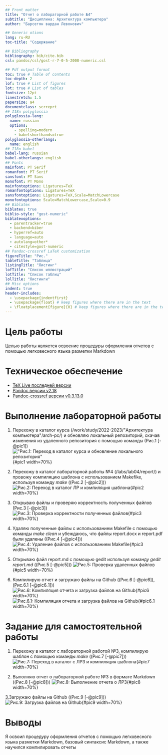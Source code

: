 ```yaml
---
## Front matter
title: "Отчет о лабораторной работе №4"
subtitle: "Дисциплина: Архитектура компьютера"
author: "Барсегян вардан Левонович"

## Generic otions
lang: ru-RU
toc-title: "Содержание"

## Bibliography
bibliography: bib/cite.bib
csl: pandoc/csl/gost-r-7-0-5-2008-numeric.csl

## Pdf output format
toc: true # Table of contents
toc-depth: 2
lof: true # List of figures
lot: true # List of tables
fontsize: 12pt
linestretch: 1.5
papersize: a4
documentclass: scrreprt
## I18n polyglossia
polyglossia-lang:
  name: russian
  options:
	- spelling=modern
	- babelshorthands=true
polyglossia-otherlangs:
  name: english
## I18n babel
babel-lang: russian
babel-otherlangs: english
## Fonts
mainfont: PT Serif
romanfont: PT Serif
sansfont: PT Sans
monofont: PT Mono
mainfontoptions: Ligatures=TeX
romanfontoptions: Ligatures=TeX
sansfontoptions: Ligatures=TeX,Scale=MatchLowercase
monofontoptions: Scale=MatchLowercase,Scale=0.9
## Biblatex
biblatex: true
biblio-style: "gost-numeric"
biblatexoptions:
  - parentracker=true
  - backend=biber
  - hyperref=auto
  - language=auto
  - autolang=other*
  - citestyle=gost-numeric
## Pandoc-crossref LaTeX customization
figureTitle: "Рис."
tableTitle: "Таблица"
listingTitle: "Листинг"
lofTitle: "Список иллюстраций"
lotTitle: "Список таблиц"
lolTitle: "Листинги"
## Misc options
indent: true
header-includes:
  - \usepackage{indentfirst}
  - \usepackage{float} # keep figures where there are in the text
  - \floatplacement{figure}{H} # keep figures where there are in the text
---
```


# Цель работы

Целью работы является освоение процедуры оформления отчетов с помощью
легковесного языка разметки Markdown

# Техническое обеспечение
* [TeX Live последней версии](https://www.tug.org/texlive/)
* [Pandoc версии v2.18](https://pandoc.org/)
* [Pandoc-crossref версии v0.3.13.0](https://github.com/lierdakil/pandoc-crossref/releases)

# Выполнение лабораторной работы

1. Перехожу в каталог курса (/work/study/2022-2023/"Архитектура компьютера"/arch-pc/) и обновляю локальный репозиторий, скачав изменения из удаленного репозитория с помощью команды (Рис.1 [-@pic1])
!["Рис.1: Переход в каталог курса и обновление локального репозитория"](image/pic1.png ""){#pic1 width=70%}

2. Перехожу в каталог лабораторной работы №4 (/labs/lab04/report/) и провожу компиляцию шаблона с использованием Makefike, используя команду *make* ((Рис.2 [-@pic2]))
![Рис.2: Переход в каталог ЛР и компиляция шаблона](image/pic2.png ""){#pic2 width=70%}

3. Открываю файлы и проверяю корректность полученных файлов (Рис.3 [-@pic3])
![Рис.3: Проверка корректности полученных файлов](image/pic3.png ""){#pic3 width=70%}

4. Удаляю полученные файлы с использованием Makefile с помощью команды  *make clean* и убеждаюсь, что файлы report.docx и report.pdf были удалены ((Рис.4 [-@pic4]))
![Рис.4: Удаление файлов с использованием Makefile](image/pic4.png ""){#pic3 width=70%}

5. Открываю файл report.md с помощью gedit используя команду *gedit report.md* ((Рис.5 [-@pic5]))
![Рис.5: Проверка удаленных файлов](image/pic5.png ""){#pic5 width=70%}

6. Компилирую отчет и загружаю файлы на Github ((Рис.6 [-@pic6]), (Рис.6.1 [-@pic6_1]))
![Рис.6: Компиляция отчета и загрузка файлов на Github](image/pic6.png ""){#pic6 width=70%}
![Рис.6.1: Компиляция отчета и загрузка файлов на Github](image/pic6_1.png ""){#pic6_1 width=70%}

# Задание для самостоятельной работы
1. Перехожу в каталог c лабораторной работой №3, компилирую шаблон с помощью команды *make* ((Рис.7 [-@pic7]))
![Рис.7: Переход в каталог с ЛР3 и компиляция шаблона](image/pic7.png ""){#pic7 width=70%}

2. Выполняю отчет о лабораторной работе №3 в формате Markdown ((Рис.8 [-@pic8]))
![Рис.8: Выполнение отчета о ЛР3](image/pic8.png ""){#pic8 width=70%}

3.Загружаю файлы на Github ((Рис.9 [-@pic9]))
![Рис.9: Загрузка файлов на Github](image/pic9.png ""){#pic9 width=70%}

# Выводы

Я освоил процедуру оформления отчетов с помощью легковесного языка разметки Markdown, базовый синтаксис Markdown, а также научился компилировать отчеты

